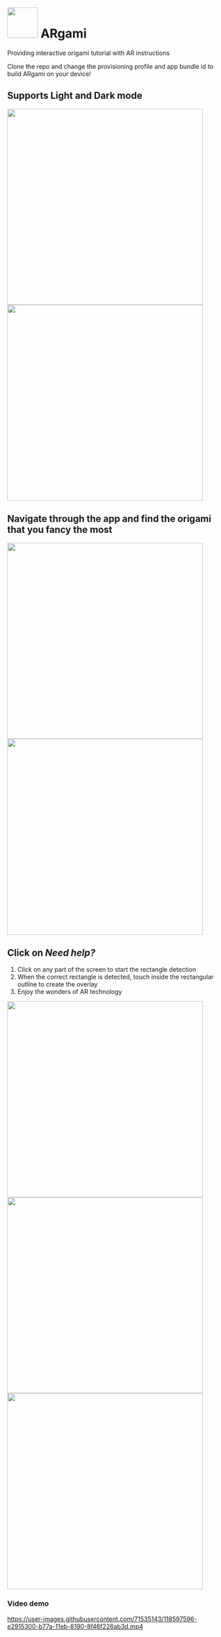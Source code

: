 # <img src="https://user-images.githubusercontent.com/71535143/122158875-58044800-ce3b-11eb-86e6-2d73da06b34d.png" height="70"> ARgami
Providing interactive origami tutorial with AR instructions

Clone the repo and change the provisioning profile and app bundle id to build ARgami on your device!

## Supports Light and Dark mode

<img src="https://user-images.githubusercontent.com/71535143/118583538-3abc5b00-b763-11eb-825c-4b48a64f0c06.jpg" height="450"> <img src="https://user-images.githubusercontent.com/71535143/118583539-3b54f180-b763-11eb-8064-80f4f1c78ef6.jpg" height="450">

## Navigate through the app and find the origami that you fancy the most

<img src="https://user-images.githubusercontent.com/71535143/118585153-52491300-b766-11eb-9c3a-0690dfa456be.jpeg" height="450"> <img src="https://user-images.githubusercontent.com/71535143/118585154-52e1a980-b766-11eb-9d53-1ad1469d5476.jpeg" height="450">

## Click on *Need help?*

1. Click on any part of the screen to start the rectangle detection
1. When the correct rectangle is detected, touch inside the rectangular outline to create the overlay 
1. Enjoy the wonders of AR technology

<img src="https://user-images.githubusercontent.com/71535143/118597594-e2915300-b77a-11eb-80eb-3fdbf7a4967c.jpeg" height="450"> <img src="https://user-images.githubusercontent.com/71535143/118597588-e1602600-b77a-11eb-9a90-1c26513360d2.jpeg" height="450"> <img src="https://user-images.githubusercontent.com/71535143/118597592-e1f8bc80-b77a-11eb-81da-070c95ff0caa.jpeg" height="450">
### Video demo
https://user-images.githubusercontent.com/71535143/118597596-e2915300-b77a-11eb-8190-8f46f226ab3d.mp4
